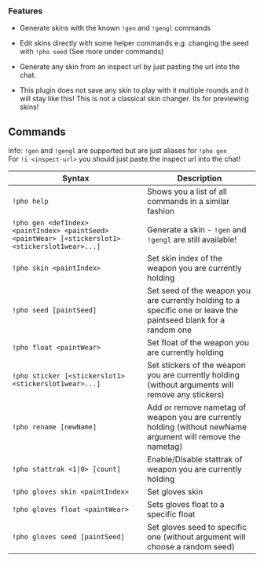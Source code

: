 <!-- Features -->
### Features

- Generate skins with the known `!gen` and `!gengl` commands
- Edit skins directly with some helper commands e.g. changing the seed with `!pho seed` (See more under commands)
- Generate any skin from an inspect url by just pasting the url into the chat.

- This plugin does not save any skin to play with it multiple rounds and it will stay like this! This is not a classical skin changer. Its for previewing skins!

<!-- Commands -->

## Commands

Info: `!gen` and `!gengl` are supported but are just aliases for `!pho gen`<br/>
For `!i <inspect-url>` you should just paste the inspect url into the chat!

| Syntax| Description |
|---------|-------------|
|`!pho help` | Shows you a list of all commands in a similar fashion|
|`!pho gen <defIndex> <paintIndex> <paintSeed> <paintWear> [<stickerslot1> <stickerslot1wear>...]`|Generate a skin - `!gen` and `!gengl` are still available!|
|`!pho skin <paintIndex>`|Set skin index of the weapon you are currently holding|
|`!pho seed [paintSeed]`|Set seed of the weapon you are currently holding to a specific one or leave the paintseed blank for a random one|
|`!pho float <paintWear>`|Set float of the weapon you are currently holding|
|`!pho sticker [<stickerslot1> <stickerslot1wear>...]`|Set stickers of the weapon you are currently holding (without arguments will remove any stickers)|
|`!pho rename [newName]`|Add or remove nametag of weapon you are currently holding (without newName argument will remove the nametag)|
|`!pho stattrak <1\|0> [count]`|Enable/Disable stattrak of weapon you are currently holding|
|`!pho gloves skin <paintIndex>` |Set gloves skin|
|`!pho gloves float <paintWear>` |Sets gloves float to a specific float|
|`!pho gloves seed [paintSeed]` |Set gloves seed to specific one (without argument will choose a random seed)|
